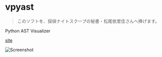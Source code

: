 vpyast
======

> このソフトを、探偵ナイトスクープの秘書・松尾依里佳さんへ捧げます。

Python AST Visualizer


[site](http://vpyast.appspot.com/)


![Screenshot](https://github.com/ivan111/vpyast/raw/master/vpyast.png)

